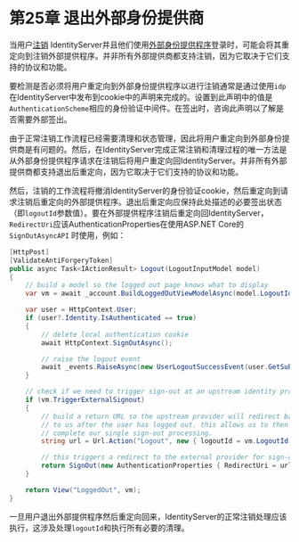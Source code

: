 # 第25章 退出外部身份提供商
当用户[注销](https://github.com/thinksjay/IdentityServer4/blob/master/%E7%AC%AC%E4%B8%89%E9%83%A8%E5%88%86%20%E4%B8%BB%E9%A2%98/%E7%AC%AC24%E7%AB%A0%20%E9%80%80%E5%87%BA.md) IdentityServer并且他们使用[外部身份提供程序](https://github.com/thinksjay/IdentityServer4/blob/master/%E7%AC%AC%E4%B8%89%E9%83%A8%E5%88%86%20%E4%B8%BB%E9%A2%98/%E7%AC%AC22%E7%AB%A0%20%E4%BD%BF%E7%94%A8%E5%A4%96%E9%83%A8%E8%BA%AB%E4%BB%BD%E6%8F%90%E4%BE%9B%E5%95%86%E7%99%BB%E5%BD%95.md)登录时，可能会将其重定向到注销外部提供程序。并非所有外部提供商都支持注销，因为它取决于它们支持的协议和功能。

要检测是否必须将用户重定向到外部身份提供程序以进行注销通常是通过使用`idp`在IdentityServer中发布到cookie中的声明来完成的。设置到此声明中的值是`AuthenticationScheme`相应的身份验证中间件。在签出时，咨询此声明以了解是否需要外部签出。

由于正常注销工作流程已经需要清理和状态管理，因此将用户重定向到外部身份提供商是有问题的。然后，在IdentityServer完成正常注销和清理过程的唯一方法是从外部身份提供程序请求在注销后将用户重定向回IdentityServer。并非所有外部提供商都支持退出后重定向，因为它取决于它们支持的协议和功能。

然后，注销的工作流程将撤消IdentityServer的身份验证cookie，然后重定向到请求注销后重定向的外部提供程序。退出后重定向应保持此处描述的必要签出状态（即`logoutId`参数值）。要在外部提供程序注销后重定向回IdentityServer，`RedirectUri`应该AuthenticationProperties在使用ASP.NET Core的`SignOutAsyncAPI` 时使用，例如：

``` C#
[HttpPost]
[ValidateAntiForgeryToken]
public async Task<IActionResult> Logout(LogoutInputModel model)
{
    // build a model so the logged out page knows what to display
    var vm = await _account.BuildLoggedOutViewModelAsync(model.LogoutId);

    var user = HttpContext.User;
    if (user?.Identity.IsAuthenticated == true)
    {
        // delete local authentication cookie
        await HttpContext.SignOutAsync();

        // raise the logout event
        await _events.RaiseAsync(new UserLogoutSuccessEvent(user.GetSubjectId(), user.GetName()));
    }

    // check if we need to trigger sign-out at an upstream identity provider
    if (vm.TriggerExternalSignout)
    {
        // build a return URL so the upstream provider will redirect back
        // to us after the user has logged out. this allows us to then
        // complete our single sign-out processing.
        string url = Url.Action("Logout", new { logoutId = vm.LogoutId });

        // this triggers a redirect to the external provider for sign-out
        return SignOut(new AuthenticationProperties { RedirectUri = url }, vm.ExternalAuthenticationScheme);
    }

    return View("LoggedOut", vm);
}
```   

一旦用户退出外部提供程序然后重定向回来，IdentityServer的正常注销处理应该执行，这涉及处理`logoutId`和执行所有必要的清理。

